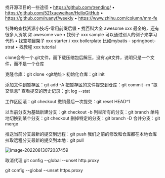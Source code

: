 找开源项目的一些途径
• https://github.com/trending/
• https://github.com/521xueweihan/HelloGitHub
• https://github.com/ruanyf/weekly
• https://www.zhihu.com/column/mm-fe

特殊的查找资源小技巧-常用前缀后缀 
• 找百科大全 awesome xxx          最全的，还有很多人贡献   如 awesome vue
• 找例子 xxx sample					 可以通过别人的例子来学习代码
• 找空项目架子 xxx starter / xxx boilerplate     比如mybatis - springboot-strat
• 找教程  xxx tutorial

clone会有一个.git文件，而下载压缩包后解压，没有.git文件，说明只是一个文件，而不是一个仓库

克隆仓库：git clone <git地址>
初始化仓库：git init 

添加文件到暂存区：git add -A
把暂存区的文件提交到仓库：git commit -m "提交信息"
查看提交的历史记录：git log --stat

工作区回滚：git checkout <filename>
撤销最后一次提交：git reset HEAD^1

以当前分支为基础新建分支：git checkout -b <branchname>
列举所有的分支：git branch
单纯地切换到某个分支：git checkout <branchname>
删掉特定的分支：git branch -D <branchname>
合并分支：git merge <branchname>

推送当前分支最新的提交到远程：git push  我们之前的修改和仓库都在本地仓库
拉取远程分支最新的提交到本地：git pull

![image-20220813072037459](C:\Users\Administrator\AppData\Roaming\Typora\typora-user-images\image-20220813072037459.png)





取消代理  git config --global --unset http.proxy

git config --global --unset https.proxy
